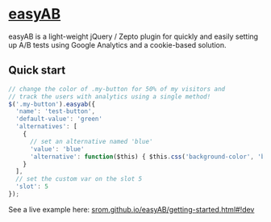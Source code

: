 # [easyAB](http://srom.github.io/easyAB/)

easyAB is a light-weight jQuery / Zepto plugin for quickly and easily setting up A/B tests using Google Analytics and a cookie-based solution.

## Quick start

```javascript
// change the color of .my-button for 50% of my visitors and
// track the users with analytics using a single method!
$('.my-button').easyab({
  'name': 'test-button',
  'default-value': 'green'
  'alternatives': [
    {
      // set an alternative named 'blue'
      'value': 'blue'
      'alternative': function($this) { $this.css('background-color', 'blue'); }
    }
  ],
  // set the custom var on the slot 5
  'slot': 5 
});
```

See a live example here: [srom.github.io/easyAB/getting-started.html#!dev](http://srom.github.io/easyAB/getting-started.html#!dev)


